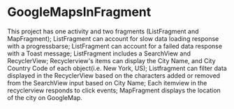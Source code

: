 # GoogleMapsInFragment

This project has one activity and two fragments (ListFragment and MapFragment);
ListFragment can account for slow data loading response with a progressbarse;
ListFragment can account for a failed data response with a Toast message;
ListFragment includes a SearchView and RecyclerView;
Recyclerview's items can display the City Name, and City Country Code of each object(i.e. New York, US);
Listfragment can filter data displayed in the RecyclerView based on the characters added or removed from the SearchView input based on City Name;
Each itemview in the recyclerview responds to click events;
MapFragment displays the location of the city on GoogleMap.
